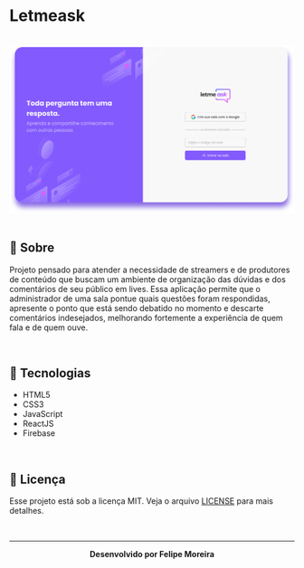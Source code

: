 # Letmeask

<br>

<div align="center">
  <img src="https://github.com/guilhermeassuncao/letmeask/raw/main/figma/Home.png" alt="Letmeask">
</div>

<br>

## :bookmark_tabs: Sobre

Projeto pensado para atender a necessidade de streamers e de produtores de conteúdo que buscam um ambiente de organização das dúvidas e dos comentários de seu público em lives. Essa aplicação permite que o administrador de uma sala pontue quais questões foram respondidas, apresente o ponto que está sendo debatido no momento e descarte comentários indesejados, melhorando fortemente a experiência de quem fala e de quem ouve.

<br>

## :rocket: Tecnologias

- HTML5
- CSS3
- JavaScript
- ReactJS
- Firebase


<br>

## :green_book: Licença 

Esse projeto está sob a licença MIT. Veja o arquivo [LICENSE](LICENSE) para mais detalhes.

<br>

---

<div align="center">
    <b>Desenvolvido por Felipe Moreira</b>
</div>
